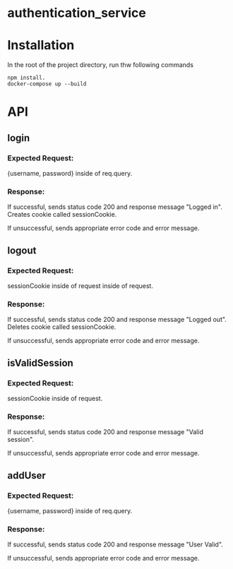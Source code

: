 # authentication_service

# Installation
In the root of the project directory, run thw following commands 

```
npm install.
docker-compose up --build
```

# API

## login

### Expected Request: 

{username, password} inside of req.query.

### Response: 

If successful, sends status code 200 and response message "Logged in". Creates cookie called sessionCookie.

If unsuccessful, sends appropriate error code and error message.

## logout

### Expected Request: 

sessionCookie inside of request inside of request.

### Response: 

If successful, sends status code 200 and response message "Logged out". Deletes cookie called sessionCookie.

If unsuccessful, sends appropriate error code and error message.

## isValidSession

### Expected Request: 

sessionCookie inside of request.

### Response: 

If successful, sends status code 200 and response message "Valid session".

If unsuccessful, sends appropriate error code and error message.

## addUser

### Expected Request: 

{username, password} inside of req.query.

### Response: 

If successful, sends status code 200 and response message "User Valid".

If unsuccessful, sends appropriate error code and error message.
